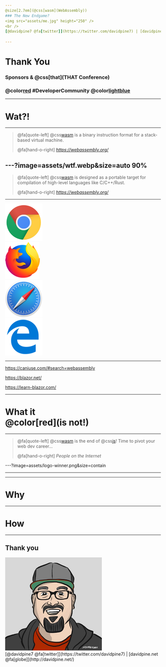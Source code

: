 ```yaml
---
@size[2.7em](@css[wasm](WebAssembly))
### The New Endgame?
<img src="assets/me.jpg" height="250" />
<br />
[@davidpine7 @fa[twitter]](https://twitter.com/davidpine7) | [davidpine.net @fa[globe]](http://davidpine.net/)

---
```


# Thank You
### Sponsors & @css[that](THAT Conference)
### @color[red](@fa[heart]) #DeveloperCommunity @color[lightblue](@fa[twitter])

---

# Wat?!

---

> @fa[quote-left] @css[wasm](WebAssembly) is a binary instruction format for a stack-based virtual machine.
>
> @fa[hand-o-right] <cite>https://webassembly.org/</cite>

---?image=assets/wtf.webp&size=auto 90%
---

> @fa[quote-left] @css[wasm](Wasm) is designed as a portable target for compilation of high-level languages like C/C++/Rust.
>
> @fa[hand-o-right] <cite>https://webassembly.org/</cite>

---

<div class="grid">
    <div class="chrome">
        <img src="assets/chrome.svg?sanitize=true" height="120" />
    </div>
    <div class="firefox">
        <img src="assets/firefox.svg?sanitize=true" height="120" />
    </div>
    <div class="webkit">
        <img src="assets/safari.svg?sanitize=true" height="120" />
    </div>
    <div class="edge">
        <img src="assets/edge.svg?sanitize=true" height="120" />
    </div>
</div>

---

https://caniuse.com/#search=webassembly

https://blazor.net/

https://learn-blazor.com/



---



# What it<br/>@color[red](is not!)

---

> @fa[quote-left] @css[wasm](WebAssembly) is the end of @css[js](JavaScript)! Time to pivot your web dev career... 
>
> @fa[hand-o-right] <cite>People on the Internet</cite>

---?image=assets/logo-winner.png&size=contain


---



---

# Why

---

# How

---

## Thank you
<img src="assets/me.jpg" height="300" />
<br/>
[@davidpine7 @fa[twitter]](https://twitter.com/davidpine7) | [davidpine.net @fa[globe]](http://davidpine.net/)
